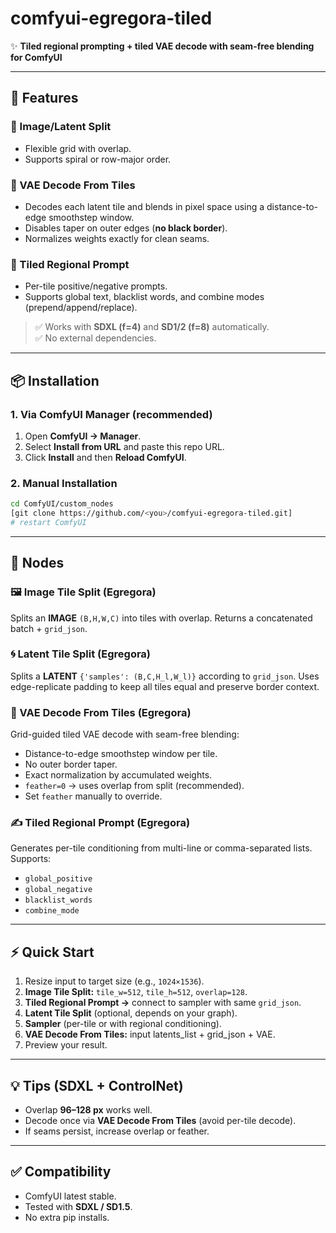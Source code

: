 # comfyui-egregora-tiled  

✨ **Tiled regional prompting + tiled VAE decode with seam-free blending for ComfyUI**  

---

## 🚀 Features  

### 🔹 Image/Latent Split  
- Flexible grid with overlap.  
- Supports spiral or row-major order.  

### 🔹 VAE Decode From Tiles  
- Decodes each latent tile and blends in pixel space using a distance-to-edge smoothstep window.  
- Disables taper on outer edges (**no black border**).  
- Normalizes weights exactly for clean seams.  

### 🔹 Tiled Regional Prompt  
- Per-tile positive/negative prompts.  
- Supports global text, blacklist words, and combine modes (prepend/append/replace).  

> ✅ Works with **SDXL (f=4)** and **SD1/2 (f=8)** automatically.  
> ✅ No external dependencies.  

---

## 📦 Installation  

### 1. Via ComfyUI Manager (recommended)  
1. Open **ComfyUI → Manager**.  
2. Select **Install from URL** and paste this repo URL.  
3. Click **Install** and then **Reload ComfyUI**.  

### 2. Manual Installation  
```bash
cd ComfyUI/custom_nodes
[git clone https://github.com/<you>/comfyui-egregora-tiled.git]
# restart ComfyUI
````

---

## 🧩 Nodes

### 🖼️ Image Tile Split (Egregora)

Splits an **IMAGE** `(B,H,W,C)` into tiles with overlap.
Returns a concatenated batch + `grid_json`.

### 🌀 Latent Tile Split (Egregora)

Splits a **LATENT** `{'samples': (B,C,H_l,W_l)}` according to `grid_json`.
Uses edge-replicate padding to keep all tiles equal and preserve border context.

### 🎨 VAE Decode From Tiles (Egregora)

Grid-guided tiled VAE decode with seam-free blending:

* Distance-to-edge smoothstep window per tile.
* No outer border taper.
* Exact normalization by accumulated weights.
* `feather=0` → uses overlap from split (recommended).
* Set `feather` manually to override.

### ✍️ Tiled Regional Prompt (Egregora)

Generates per-tile conditioning from multi-line or comma-separated lists.
Supports:

* `global_positive`
* `global_negative`
* `blacklist_words`
* `combine_mode`

---

## ⚡ Quick Start

1. Resize input to target size (e.g., `1024×1536`).
2. **Image Tile Split:** `tile_w=512`, `tile_h=512`, `overlap=128`.
3. **Tiled Regional Prompt →** connect to sampler with same `grid_json`.
4. **Latent Tile Split** (optional, depends on your graph).
5. **Sampler** (per-tile or with regional conditioning).
6. **VAE Decode From Tiles:** input latents\_list + grid\_json + VAE.
7. Preview your result.

---

## 💡 Tips (SDXL + ControlNet)

* Overlap **96–128 px** works well.
* Decode once via **VAE Decode From Tiles** (avoid per-tile decode).
* If seams persist, increase overlap or feather.

---

## ✅ Compatibility

* ComfyUI latest stable.
* Tested with **SDXL / SD1.5**.
* No extra pip installs.
